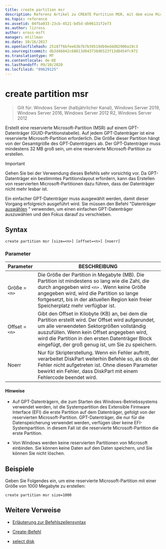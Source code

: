```yaml
---
title: create partition msr
description: Referenz Artikel zu CREATE Partition MSR, mit dem eine Microsoft Reserved-Partition (MSR) auf einem GPT-Datenträger (GUID-Partitionstabelle) erstellt wird.
ms.topic: reference
ms.assetid: 04fba033-23cb-4521-bd5d-db96131f2e73
ms.author: lizross
author: eross-msft
manager: mtillman
ms.date: 10/16/2017
ms.openlocfilehash: 25187f6bfee63b7b7b39519db9eddd82900a19c3
ms.sourcegitcommit: db2d46842c68813d043738d6523f13d8454fc972
ms.translationtype: MT
ms.contentlocale: de-DE
ms.lasthandoff: 09/10/2020
ms.locfileid: "89629125"
---
```

# <a name="create-partition-msr"></a>create partition msr

> Gilt für: Windows Server (halbjährlicher Kanal), Windows Server 2019, Windows Server 2016, Windows Server 2012 R2, Windows Server 2012

Erstellt eine reservierte Microsoft-Partition (MSR) auf einem GPT-Datenträger (GUID-Partitionstabelle). Auf jedem GPT-Datenträger ist eine reservierte Microsoft-Partition erforderlich. Die Größe dieser Partition hängt von der Gesamtgröße des GPT-Datenträgers ab. Der GPT-Datenträger muss mindestens 32 MB groß sein, um eine reservierte Microsoft-Partition zu erstellen.

> [!IMPORTANT]
> Gehen Sie bei der Verwendung dieses Befehls sehr vorsichtig vor. Da GPT-Datenträger ein bestimmtes Partitionslayout erfordern, kann das Erstellen von reservierten Microsoft-Partitionen dazu führen, dass der Datenträger nicht mehr lesbar ist.
>
> Ein einfacher GPT-Datenträger muss ausgewählt werden, damit dieser Vorgang erfolgreich ausgeführt wird. Sie müssen den Befehl "Datenträger [auswählen](select-disk.md) " verwenden, um einen einfachen GPT-Datenträger auszuwählen und den Fokus darauf zu verschieben.

## <a name="syntax"></a>Syntax

```
create partition msr [size=<n>] [offset=<n>] [noerr]
```

### <a name="parameters"></a>Parameter

| Parameter | BESCHREIBUNG |
| --------- | ----------- |
| Größe =`<n>` | Die Größe der Partition in Megabyte (MB). Die Partition ist mindestens so lang wie die Zahl, die durch angegeben wird `<n>` . Wenn keine Größe angegeben wird, wird die Partition so lange fortgesetzt, bis in der aktuellen Region kein freier Speicherplatz mehr verfügbar ist. |
| Offset =`<n>` | Gibt den Offset in Kilobyte (KB) an, bei dem die Partition erstellt wird. Der Offset wird aufgerundet, um alle verwendeten Sektorgrößen vollständig auszufüllen. Wenn kein Offset angegeben wird, wird die Partition in den ersten Datenträger Block eingefügt, der groß genug ist, um Sie zu speichern. |
| Noerr | Nur für Skripterstellung. Wenn ein Fehler auftritt, verarbeitet DiskPart weiterhin Befehle so, als ob der Fehler nicht aufgetreten ist. Ohne diesen Parameter bewirkt ein Fehler, dass DiskPart mit einem Fehlercode beendet wird. |

#### <a name="remarks"></a>Hinweise

- Auf GPT-Datenträgern, die zum Starten des Windows-Betriebssystems verwendet werden, ist die Systempartition des Extensible Firmware Interface (EFI) die erste Partition auf dem Datenträger, gefolgt von der reservierten Microsoft-Partition. GPT-Datenträger, die nur für die Datenspeicherung verwendet werden, verfügen über keine EFI-Systempartition. in diesem Fall ist die reservierte Microsoft-Partition die erste Partition.

- Von Windows werden keine reservierten Partitionen von Microsoft einbinden. Sie können keine Daten auf den Daten speichern, und Sie können Sie nicht löschen.

## <a name="examples"></a>Beispiele

Geben Sie Folgendes ein, um eine reservierte Microsoft-Partition mit einer Größe von 1000 Megabyte zu erstellen:

```
create partition msr size=1000
```

## <a name="additional-references"></a>Weitere Verweise

- [Erläuterung zur Befehlszeilensyntax](command-line-syntax-key.md)

- [Create-Befehl](create.md)

- [select disk](select-disk.md)
